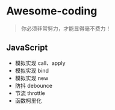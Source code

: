 # Awesome-coding

> 你必须非常努力，才能显得毫不费力！

## JavaScript

- 模拟实现 call、apply
- 模拟实现 bind
- 模拟实现 new
- 防抖 debounce
- 节流 throttle
- 函数柯里化
